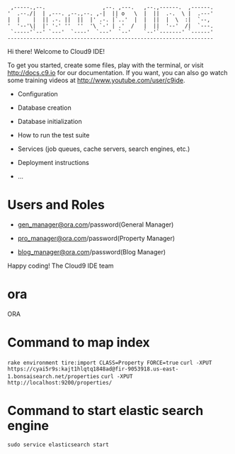 
     ,-----.,--.                  ,--. ,---.   ,--.,------.  ,------.
    '  .--./|  | ,---. ,--.,--. ,-|  || o   \  |  ||  .-.  \ |  .---'
    |  |    |  || .-. ||  ||  |' .-. |`..'  |  |  ||  |  \  :|  `--, 
    '  '--'\|  |' '-' ''  ''  '\ `-' | .'  /   |  ||  '--'  /|  `---.
     `-----'`--' `---'  `----'  `---'  `--'    `--'`-------' `------'
    ----------------------------------------------------------------- 


Hi there! Welcome to Cloud9 IDE!

To get you started, create some files, play with the terminal,
or visit http://docs.c9.io for our documentation.
If you want, you can also go watch some training videos at
http://www.youtube.com/user/c9ide.

* Configuration

* Database creation

* Database initialization

* How to run the test suite

* Services (job queues, cache servers, search engines, etc.)

* Deployment instructions

* ...

# Users and Roles

* gen_manager@ora.com/password(General Manager)

* pro_manager@ora.com/password(Property Manager)

* blog_manager@ora.com/password(Blog Manager)

Happy coding!
The Cloud9 IDE team
# ora
ORA

# Command to map index

`rake environment tire:import CLASS=Property FORCE=true`
`curl -XPUT https://cyai5r9s:kajt1hlqtq1848ad@fir-9053918.us-east-1.bonsaisearch.net/properties`
`curl -XPUT http://localhost:9200/properties/`

# Command to start elastic search engine

`sudo service elasticsearch start`